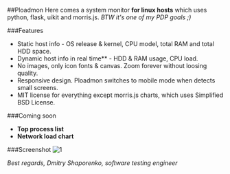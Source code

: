 ##Ploadmon
Here comes a system monitor **for linux hosts** which uses python, flask, uikit and morris.js. *BTW it's one of my PDP goals ;)*

###Features
- Static host info - OS release & kernel, CPU model, total RAM and total HDD space.
- Dynamic host info in real time** - HDD & RAM usage, CPU load.
- No images, only icon fonts & canvas. Zoom forever without loosing quality.
- Responsive design. Ploadmon switches to mobile mode when detects small screens.
- MIT license for everything except morris.js charts, which uses Simplified BSD License.

###Coming soon
- **Top process list**
- **Network load chart**

###Screenshot
![1](http://s10.postimg.org/agvp1fxqx/ploadmon.png)

*Best regards,
Dmitry Shaporenko, software testing engineer*
